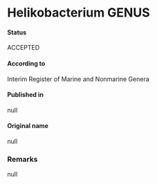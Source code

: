 # Helikobacterium GENUS

#### Status
ACCEPTED

#### According to
Interim Register of Marine and Nonmarine Genera

#### Published in
null

#### Original name
null

### Remarks
null